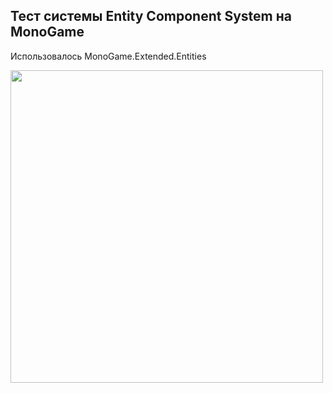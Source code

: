 ## Тест системы Entity Component System на MonoGame

Использовалось MonoGame.Extended.Entities

<img src="https://github.com/VaJau2/MonogameEcsTest/assets/23743815/a37ab0f5-2f6a-4eed-a78e-69088d3620d4" width="500">
